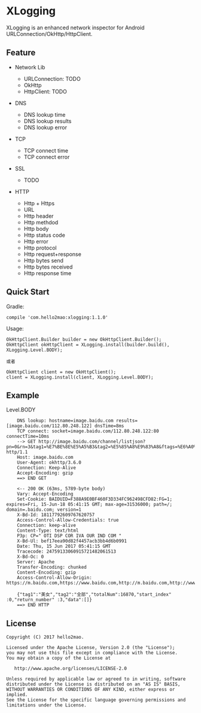 XLogging
=====

XLogging is an enhanced network inspector for Android URLConnection/OkHttp/HttpClient. 

## Feature
* Network Lib
  * URLConnection: TODO
  * OkHttp
  * HttpClient: TODO

* DNS
  * DNS lookup time
  * DNS lookup results
  * DNS lookup error

* TCP
  * TCP connect time
  * TCP connect error

* SSL
  * TODO

* HTTP
  * Http + Https
  * URL
  * Http header
  * Http methdod
  * Http body
  * Http status code
  * Http error
  * Http protocol
  * Http request+response
  * Http bytes send
  * Http bytes received
  * Http response time

## Quick Start
Gradle:
```
compile 'com.hello2mao:xlogging:1.1.0'
```
Usage:
```
OkHttpClient.Builder builder = new OkHttpClient.Builder();
OkHttpClient okHttpClient = XLogging.install(builder.build(), XLogging.Level.BODY);

或者

OkHttpClient client = new OkHttpClient();
client = XLogging.install(client, XLogging.Level.BODY);

```

## Example
Level.BODY

```
    DNS lookup: hostname=image.baidu.com results=[image.baidu.com/112.80.248.122] dnsTime=8ms
    TCP connect: socket=image.baidu.com/112.80.248.122:80 connectTime=10ms
    --> GET http://image.baidu.com/channel/listjson?pn=0&rn=3&tag1=%E7%BE%8E%E5%A5%B3&tag2=%E5%85%A8%E9%83%A8&ftags=%E6%A0%A1%E8%8A%B1&ie=utf8 http/1.1
    Host: image.baidu.com
    User-Agent: okhttp/3.6.0
    Connection: Keep-Alive
    Accept-Encoding: gzip
    ==> END GET
    
    <-- 200 OK (63ms, 5789-byte body)
    Vary: Accept-Encoding
    Set-Cookie: BAIDUID=F388A9E0BF460F3D334FC962498CFD82:FG=1; expires=Fri, 15-Jun-18 05:41:15 GMT; max-age=31536000; path=/; domain=.baidu.com; version=1
    X-Bd-Id: 18117792609767620757
    Access-Control-Allow-Credentials: true
    Connection: keep-alive
    Content-Type: text/html
    P3p: CP=" OTI DSP COR IVA OUR IND COM "
    X-Bd-Ul: bef17eea90d82f4457acb3bb4d6b0991
    Date: Thu, 15 Jun 2017 05:41:15 GMT
    Tracecode: 24759133060915721482061513
    X-Bd-Oc: 0
    Server: Apache
    Transfer-Encoding: chunked
    Content-Encoding: gzip
    Access-Control-Allow-Origin: https://m.baidu.com,https://www.baidu.com,http://m.baidu.com,http://www.baidu.com
    
    {"tag1":"美女","tag2":"全部","totalNum":16870,"start_index"   :0,"return_number" :3,"data":[]}
    ==> END HTTP
```

License
-------

    Copyright (C) 2017 hello2mao.

    Licensed under the Apache License, Version 2.0 (the "License");
    you may not use this file except in compliance with the License.
    You may obtain a copy of the License at

       http://www.apache.org/licenses/LICENSE-2.0

    Unless required by applicable law or agreed to in writing, software
    distributed under the License is distributed on an "AS IS" BASIS,
    WITHOUT WARRANTIES OR CONDITIONS OF ANY KIND, either express or implied.
    See the License for the specific language governing permissions and
    limitations under the License.
